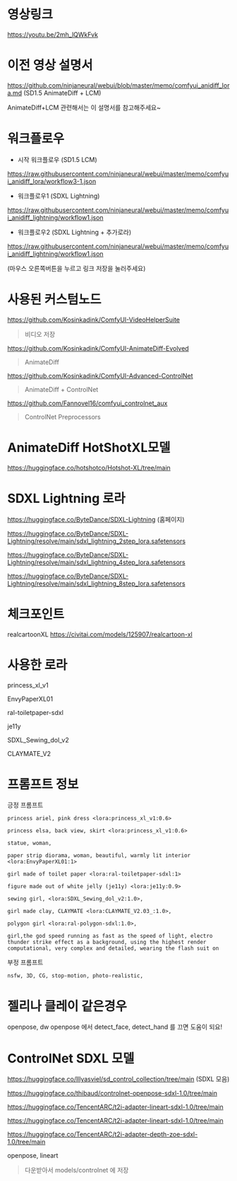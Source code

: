 # 영상링크

<https://youtu.be/2mh_lQWkFvk>


# 이전 영상 설명서

<https://github.com/ninjaneural/webui/blob/master/memo/comfyui_anidiff_lora.md> (SD1.5 AnimateDiff + LCM)

AnimateDiff+LCM 관련해서는 이 설명서를 참고해주세요~


# 워크플로우

* 시작 워크플로우 (SD1.5 LCM)

<https://raw.githubusercontent.com/ninjaneural/webui/master/memo/comfyui_anidiff_lora/workflow3-1.json>

* 워크플로우1 (SDXL Lightning)

<https://raw.githubusercontent.com/ninjaneural/webui/master/memo/comfyui_anidiff_lightning/workflow1.json>

* 워크플로우2 (SDXL Lightning + 추가로라)

<https://raw.githubusercontent.com/ninjaneural/webui/master/memo/comfyui_anidiff_lightning/workflow1.json>

(마우스 오른쪽버튼을 누르고 링크 저장을 눌러주세요)


# 사용된 커스텀노드

<https://github.com/Kosinkadink/ComfyUI-VideoHelperSuite>

> 비디오 저장

<https://github.com/Kosinkadink/ComfyUI-AnimateDiff-Evolved>

> AnimateDiff

<https://github.com/Kosinkadink/ComfyUI-Advanced-ControlNet>

> AnimateDiff + ControlNet

<https://github.com/Fannovel16/comfyui_controlnet_aux>

> ControlNet Preprocessors


# AnimateDiff HotShotXL모델

<https://huggingface.co/hotshotco/Hotshot-XL/tree/main>


# SDXL Lightning 로라

<https://huggingface.co/ByteDance/SDXL-Lightning> (홈페이지)

<https://huggingface.co/ByteDance/SDXL-Lightning/resolve/main/sdxl_lightning_2step_lora.safetensors>

<https://huggingface.co/ByteDance/SDXL-Lightning/resolve/main/sdxl_lightning_4step_lora.safetensors>

<https://huggingface.co/ByteDance/SDXL-Lightning/resolve/main/sdxl_lightning_8step_lora.safetensors>


# 체크포인트

realcartoonXL <https://civitai.com/models/125907/realcartoon-xl>


# 사용한 로라

princess_xl_v1

EnvyPaperXL01

ral-toiletpaper-sdxl

je11y

SDXL_Sewing_dol_v2

CLAYMATE_V2


# 프롬프트 정보

긍정 프롬프트
```
princess ariel, pink dress <lora:princess_xl_v1:0.6>

princess elsa, back view, skirt <lora:princess_xl_v1:0.6>

statue, woman,

paper strip diorama, woman, beautiful, warmly lit interior <lora:EnvyPaperXL01:1>

girl made of toilet paper <lora:ral-toiletpaper-sdxl:1>

figure made out of white jelly (je11y) <lora:je11y:0.9>

sewing girl, <lora:SDXL_Sewing_dol_v2:1.0>, 

girl made clay, CLAYMATE <lora:CLAYMATE_V2.03_:1.0>, 

polygon girl <lora:ral-polygon-sdxl:1.0>, 

girl,the god speed running as fast as the speed of light, electro thunder strike effect as a background, using the highest render computational, very complex and detailed, wearing the flash suit on
```

부정 프롬프트
```
nsfw, 3D, CG, stop-motion, photo-realistic,
```

# 젤리나 클레이 같은경우

openpose, dw openpose 에서 detect_face, detect_hand 를 끄면 도움이 되요!


# ControlNet SDXL 모델

<https://huggingface.co/lllyasviel/sd_control_collection/tree/main> (SDXL 모음)

<https://huggingface.co/thibaud/controlnet-openpose-sdxl-1.0/tree/main>

<https://huggingface.co/TencentARC/t2i-adapter-lineart-sdxl-1.0/tree/main>

<https://huggingface.co/TencentARC/t2i-adapter-lineart-sdxl-1.0/tree/main>

<https://huggingface.co/TencentARC/t2i-adapter-depth-zoe-sdxl-1.0/tree/main>

openpose, lineart

> 다운받아서 models/controlnet 에 저장  
